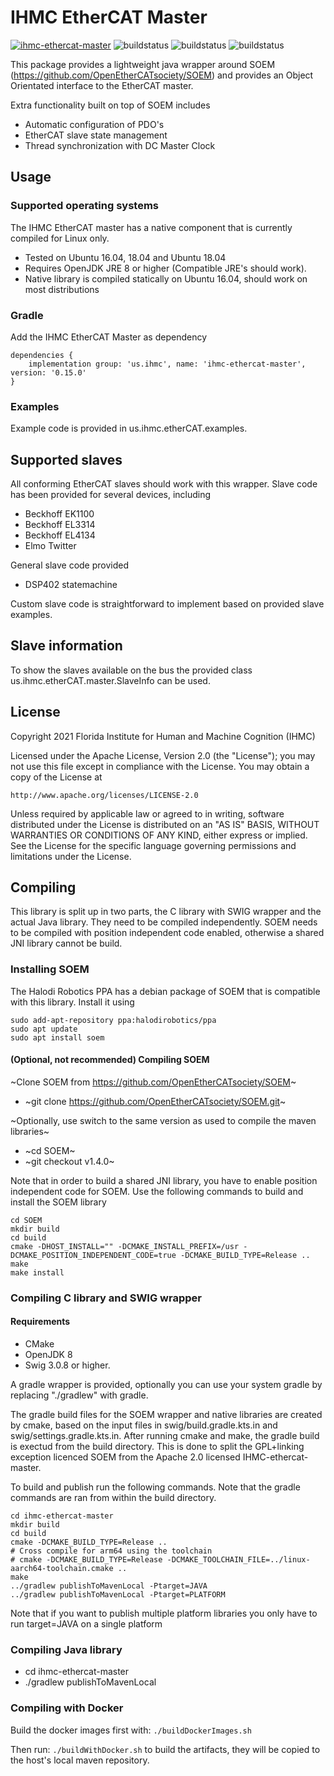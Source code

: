 # IHMC EtherCAT Master

[ ![ihmc-ethercat-master](https://maven-badges.herokuapp.com/maven-central/us.ihmc/ihmc-ethercat-master/badge.svg?style=plastic)](https://maven-badges.herokuapp.com/maven-central/us.ihmc/ihmcethercat-master)
![buildstatus](https://github.com/ihmcrobotics/ihmc-ethercat-master/actions/workflows/gradle-test.yml/badge.svg?branch=develop)
![buildstatus](https://github.com/ihmcrobotics/ihmc-ethercat-master/actions/workflows/gradle-test.yml/badge.svg?branch=main)
![buildstatus](https://github.com/ihmcrobotics/ihmc-ethercat-master/actions/workflows/gradle-test.yml/badge.svg?branch=0.15.0)


This package provides a lightweight java wrapper around SOEM (https://github.com/OpenEtherCATsociety/SOEM) and provides an Object Orientated interface to the EtherCAT master.

Extra functionality built on top of SOEM includes 

- Automatic configuration of PDO's
- EtherCAT slave state management
- Thread synchronization with DC Master Clock


## Usage

### Supported operating systems

The IHMC EtherCAT master has a native component that is currently compiled for Linux only.

- Tested on Ubuntu 16.04, 18.04 and Ubuntu 18.04
- Requires OpenJDK JRE 8 or higher (Compatible JRE's should work).
- Native library is compiled statically on Ubuntu 16.04, should work on most distributions


### Gradle

Add the IHMC EtherCAT Master as dependency
```
dependencies {
	implementation group: 'us.ihmc', name: 'ihmc-ethercat-master', version: '0.15.0'
}
```

### Examples

Example code is provided in us.ihmc.etherCAT.examples. 


## Supported slaves

All conforming EtherCAT slaves should work with this wrapper. Slave code has been provided for several devices, including

- Beckhoff EK1100
- Beckhoff EL3314
- Beckhoff EL4134
- Elmo Twitter 

General slave code provided 
- DSP402 statemachine

Custom slave code is straightforward to implement based on provided slave examples.


## Slave information
To show the slaves available on the bus the provided class us.ihmc.etherCAT.master.SlaveInfo can be used. 

## License

Copyright 2021 Florida Institute for Human and Machine Cognition (IHMC)

Licensed under the Apache License, Version 2.0 (the "License");
you may not use this file except in compliance with the License.
You may obtain a copy of the License at

    http://www.apache.org/licenses/LICENSE-2.0

Unless required by applicable law or agreed to in writing, software
distributed under the License is distributed on an "AS IS" BASIS,
WITHOUT WARRANTIES OR CONDITIONS OF ANY KIND, either express or implied.
See the License for the specific language governing permissions and
limitations under the License.



## Compiling

This library is split up in two parts, the C library with SWIG wrapper and the actual Java library. They need to be compiled independently. SOEM needs to be compiled with position independent code enabled, otherwise a shared JNI library cannot be build.

### Installing SOEM

The Halodi Robotics PPA has a debian package of SOEM that is compatible with this library. Install it using

```
sudo add-apt-repository ppa:halodirobotics/ppa
sudo apt update
sudo apt install soem
```

#### (Optional, not recommended) Compiling SOEM

~Clone SOEM from https://github.com/OpenEtherCATsociety/SOEM~
- ~git clone https://github.com/OpenEtherCATsociety/SOEM.git~

~Optionally, use switch to the same version as used to compile the maven libraries~
- ~cd SOEM~
- ~git checkout v1.4.0~

Note that in order to build a shared JNI library, you have to enable position independent code for SOEM. Use the following commands to build and install the SOEM library

```
cd SOEM
mkdir build
cd build
cmake -DHOST_INSTALL="" -DCMAKE_INSTALL_PREFIX=/usr -DCMAKE_POSITION_INDEPENDENT_CODE=true -DCMAKE_BUILD_TYPE=Release ..
make
make install
```

### Compiling C library and SWIG wrapper

#### Requirements
- CMake
- OpenJDK 8
- Swig 3.0.8 or higher.

A gradle wrapper is provided, optionally you can use your system gradle by replacing "./gradlew" with gradle.


The gradle build files for the SOEM wrapper and native libraries are created by cmake, based on the input files in swig/build.gradle.kts.in and swig/settings.gradle.kts.in. After running cmake and make, the gradle build is exectud from the build directory. This is done to split the GPL+linking exception licenced SOEM from the Apache 2.0 licensed IHMC-ethercat-master. 


To build and publish run the following commands. Note that the gradle commands are ran from within the build directory.

```
cd ihmc-ethercat-master
mkdir build
cd build
cmake -DCMAKE_BUILD_TYPE=Release ..
# Cross compile for arm64 using the toolchain
# cmake -DCMAKE_BUILD_TYPE=Release -DCMAKE_TOOLCHAIN_FILE=../linux-aarch64-toolchain.cmake ..
make
../gradlew publishToMavenLocal -Ptarget=JAVA
../gradlew publishToMavenLocal -Ptarget=PLATFORM
```

Note that if you want to publish multiple platform libraries you only have to run target=JAVA on a single platform


### Compiling Java library
- cd ihmc-ethercat-master
- ./gradlew publishToMavenLocal

### Compiling with Docker

Build the docker images first with: `./buildDockerImages.sh`

Then run: `./buildWithDocker.sh` to build the artifacts, they will be copied to the host's local maven repository.
